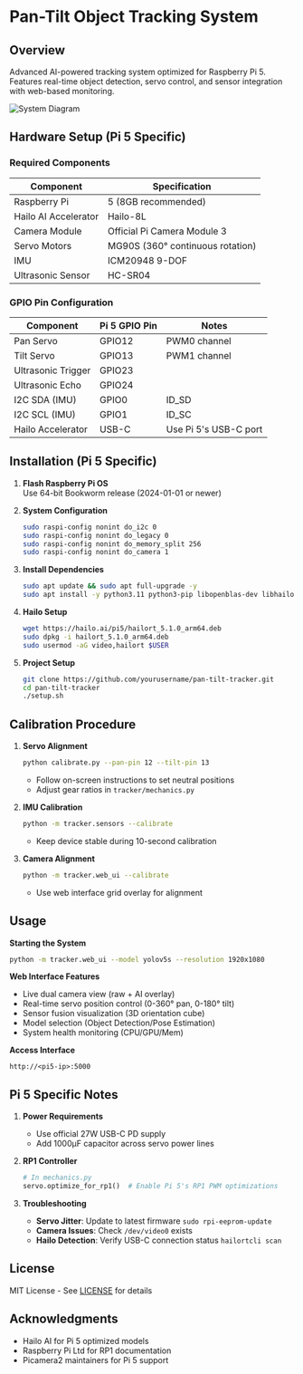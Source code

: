 # Pan-Tilt Object Tracking System
## Overview
Advanced AI-powered tracking system optimized for Raspberry Pi 5. Features real-time object detection, servo control, and sensor integration with web-based monitoring.

![System Diagram](system-diagram.png)

## Hardware Setup (Pi 5 Specific)
### Required Components
| Component          | Specification                  |
|--------------------|--------------------------------|
| Raspberry Pi       | 5 (8GB recommended)           |
| Hailo AI Accelerator| Hailo-8L                       |
| Camera Module      | Official Pi Camera Module 3    |
| Servo Motors       | MG90S (360° continuous rotation) |
| IMU                | ICM20948 9-DOF                |
| Ultrasonic Sensor  | HC-SR04                       |

### GPIO Pin Configuration
| Component          | Pi 5 GPIO Pin | Notes                          |
|--------------------|---------------|--------------------------------|
| Pan Servo          | GPIO12        | PWM0 channel                  |
| Tilt Servo         | GPIO13        | PWM1 channel                  |
| Ultrasonic Trigger | GPIO23        |                               |
| Ultrasonic Echo    | GPIO24        |                               |
| I2C SDA (IMU)      | GPIO0         | ID_SD                         |
| I2C SCL (IMU)      | GPIO1         | ID_SC                         |
| Hailo Accelerator  | USB-C         | Use Pi 5's USB-C port         |

## Installation (Pi 5 Specific)
1. **Flash Raspberry Pi OS**  
   Use 64-bit Bookworm release (2024-01-01 or newer)

2. **System Configuration**
   ```bash
   sudo raspi-config nonint do_i2c 0
   sudo raspi-config nonint do_legacy 0
   sudo raspi-config nonint do_memory_split 256
   sudo raspi-config nonint do_camera 1
   ```

3. **Install Dependencies**
   ```bash
   sudo apt update && sudo apt full-upgrade -y
   sudo apt install -y python3.11 python3-pip libopenblas-dev libhailort5
   ```

4. **Hailo Setup**
   ```bash
   wget https://hailo.ai/pi5/hailort_5.1.0_arm64.deb
   sudo dpkg -i hailort_5.1.0_arm64.deb
   sudo usermod -aG video,hailort $USER
   ```

5. **Project Setup**
   ```bash
   git clone https://github.com/yourusername/pan-tilt-tracker.git
   cd pan-tilt-tracker
   ./setup.sh
   ```

## Calibration Procedure
1. **Servo Alignment**
   ```bash
   python calibrate.py --pan-pin 12 --tilt-pin 13
   ```
   - Follow on-screen instructions to set neutral positions
   - Adjust gear ratios in `tracker/mechanics.py`

2. **IMU Calibration**
   ```bash
   python -m tracker.sensors --calibrate
   ```
   - Keep device stable during 10-second calibration

3. **Camera Alignment**
   ```bash
   python -m tracker.web_ui --calibrate
   ```
   - Use web interface grid overlay for alignment

## Usage
**Starting the System**
```bash
python -m tracker.web_ui --model yolov5s --resolution 1920x1080
```

**Web Interface Features**
- Live dual camera view (raw + AI overlay)
- Real-time servo position control (0-360° pan, 0-180° tilt)
- Sensor fusion visualization (3D orientation cube)
- Model selection (Object Detection/Pose Estimation)
- System health monitoring (CPU/GPU/Mem)

**Access Interface**
```
http://<pi5-ip>:5000
```

## Pi 5 Specific Notes
1. **Power Requirements**
   - Use official 27W USB-C PD supply
   - Add 1000µF capacitor across servo power lines

2. **RP1 Controller**
   ```python
   # In mechanics.py
   servo.optimize_for_rp1()  # Enable Pi 5's RP1 PWM optimizations
   ```

3. **Troubleshooting**
   - **Servo Jitter**: Update to latest firmware `sudo rpi-eeprom-update`
   - **Camera Issues**: Check `/dev/video0` exists
   - **Hailo Detection**: Verify USB-C connection status `hailortcli scan`

## License
MIT License - See [LICENSE](LICENSE) for details

## Acknowledgments
- Hailo AI for Pi 5 optimized models
- Raspberry Pi Ltd for RP1 documentation
- Picamera2 maintainers for Pi 5 support
